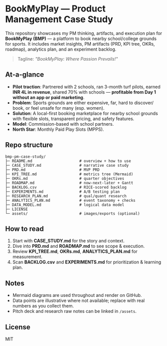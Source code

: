 # BookMyPlay — Product Management Case Study

This repository showcases my PM thinking, artifacts, and execution plan for **BookMyPlay (BMP)** — a platform to book nearby school/college grounds for sports. It includes market insights, PM artifacts (PRD, KPI tree, OKRs, roadmap), analytics plan, and an experiment backlog.

> Tagline: *"BookMyPlay: Where Passion Prevails!"*

## At-a-glance
- **Pilot traction**: Partnered with 2 schools, ran 3-month turf pilots, earned **INR 4L in revenue**, shared 70% with schools — **profitable from Day 1 without an app or paid marketing**.
- **Problem**: Sports grounds are either expensive, far, hard to discover/ book, or feel unsafe for many (esp. women).
- **Solution**: A local-first booking marketplace for nearby school grounds with flexible slots, transparent pricing, and safety features.
- **Model**: Commission-based with school partners.
- **North Star**: Monthly Paid Play Slots (MPPS).

## Repo structure
```
bmp-pm-case-study/
├─ README.md                     # overview + how to use
├─ CASE_STUDY.md                 # narrative case study
├─ PRD.md                        # MVP PRD
├─ KPI_TREE.md                   # metrics tree (Mermaid)
├─ OKRs.md                       # quarter objectives
├─ ROADMAP.md                    # now-next-later + Gantt
├─ BACKLOG.csv                   # RICE-scored backlog
├─ EXPERIMENTS.md                # A/B testing plan
├─ RESEARCH_PLAN.md              # qual/quant research
├─ ANALYTICS_PLAN.md             # event taxonomy + checks
├─ DATA_MODEL.md                 # logical data model
├─ LICENSE
└─ assets/                       # images/exports (optional)
```

## How to read
1. Start with **CASE_STUDY.md** for the story and context.
2. Dive into **PRD.md** and **ROADMAP.md** to see scope & execution.
3. Review **KPI_TREE.md**, **OKRs.md**, **ANALYTICS_PLAN.md** for measurement.
4. Scan **BACKLOG.csv** and **EXPERIMENTS.md** for prioritization & learning plan.

## Notes
- Mermaid diagrams are used throughout and render on GitHub.
- Data points are illustrative where not available; replace with real numbers as you collect them.
- Pitch deck and research raw notes can be linked in `/assets`.

## License
MIT
